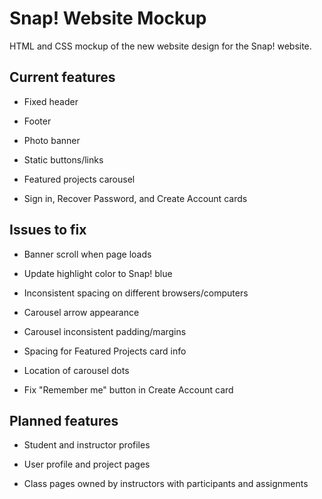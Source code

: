 # Snap! Website Mockup

HTML and CSS mockup of the new website design for the Snap! website.


## Current features

- Fixed header

- Footer

- Photo banner

- Static buttons/links

- Featured projects carousel

- Sign in, Recover Password, and Create Account cards


## Issues to fix

- Banner scroll when page loads

- Update highlight color to Snap! blue

- Inconsistent spacing on different browsers/computers

- Carousel arrow appearance

- Carousel inconsistent padding/margins

- Spacing for Featured Projects card info

- Location of carousel dots

- Fix "Remember me" button in Create Account card


## Planned features

- Student and instructor profiles

- User profile and project pages

- Class pages owned by instructors with participants and assignments
